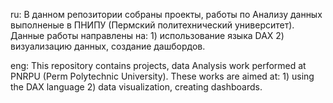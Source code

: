 ru: В данном репозитории собраны проекты, работы по Анализу данных выполненые в ПНИПУ (Пермский политехнический университет). Данные работы направлены на:  1) 
использование языка DAX  2) визуализацию данных, создание дашбордов.

eng: This repository contains projects, data Analysis work performed at PNRPU (Perm Polytechnic University). These works are aimed at: 1)
using the DAX language 2) data visualization, creating dashboards.
